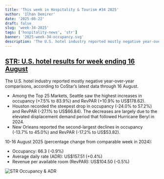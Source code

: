 ```yaml
---
title: 'This week in Hospitality & Tourism #34 2025'
author: 'Ilhan Demirer'
date: '2025-08-22'
draft: false
slug: 'week-34-2025'
tags: ['hospitality-news', 'str']
banner: '2025-week-34-occupancy.svg'
description: 'The U.S. hotel industry reported mostly negative year-over-year comparisons, according to CoStar’s latest data through 16 August.'
---
```


## [STR: U.S. hotel results for week ending 16 August](https://str.com/press-release/us-hotel-results-week-ending-16-august)

The U.S. hotel industry reported mostly negative year-over-year comparisons, according to CoStar’s latest data through 16 August.

- Among the Top 25 Markets, Seattle saw the highest increases in occupancy (+7.5% to 83.9%) and RevPAR (+10.9% to US$178.62).
- Houston recorded the steepest drop in occupancy (-24.0% to 57.2%) and RevPAR (-27.1% to US$66.84). The decreases are largely due to the elevated displacement demand period that followed Hurricane Beryl in 2024.
- New Orleans reported the second-largest declines in occupancy (-13.7% to 45.0%) and RevPAR (-17.2% to US$53.82).

10-16 August 2025 (percentage change from comparable week in 2024):

- Occupancy: 66.3 (-0.9%)
- Average daily rate (ADR): US$157.51 (+0.4%)
- Revenue per available room (RevPAR): US$104.50 (-0.5%)

![STR Occupancy & ADR](/images/blogimages/2025-week-34-occupancy.svg)
